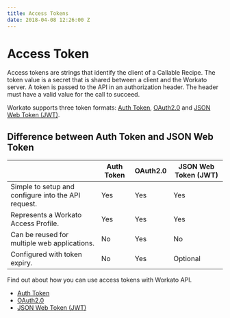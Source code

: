 ```yaml
---
title: Access Tokens
date: 2018-04-08 12:26:00 Z
---
```


# Access Token

Access tokens are strings that identify the client of a Callable Recipe. The token value is a secret that is shared between a client and the Workato server. A token is passed to the API in an authorization header. The header must have a valid value for the call to succeed.

Workato supports three token formats: [Auth Token](/api-mgmt/auth-token.md), [OAuth2.0](/api-mgmt/oauth2.md) and [JSON Web Token (JWT)](/api-mgmt/jwt-token.md).

## Difference between Auth Token and JSON Web Token

| | Auth Token | OAuth2.0 | JSON Web Token (JWT) |
| --------------------------------------------------- | --- | --- | --- |
| Simple to setup and configure into the API request. | Yes | Yes | Yes |
| Represents a Workato Access Profile.                | Yes | Yes | Yes |
| Can be reused for multiple web applications.        | No  | Yes | No  |
| Configured with token expiry.                       | No  | Yes | Optional |

Find out about how you can use access tokens with Workato API.
- [Auth Token](/api-mgmt/auth-token.md)
- [OAuth2.0](/api-mgmt/oauth2.md)
- [JSON Web Token (JWT)](/api-mgmt/jwt-token.md)
